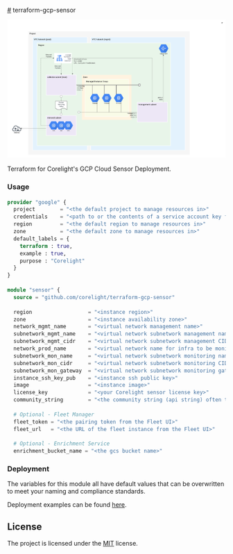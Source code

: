 [#](#) terraform-gcp-sensor

<img src="docs/overview.png" alt="overview">

Terraform for Corelight's GCP Cloud Sensor Deployment.

### Usage

```terraform
provider "google" {
  project        = "<the default project to manage resources in>"
  credentials    = "<path to or the contents of a service account key file>"
  region         = "<the default region to manage resources in>"
  zone           = "<the default zone to manage resources in>"
  default_labels = {
    terraform : true,
    example : true,
    purpose : "Corelight"
  }
}

module "sensor" {
  source = "github.com/corelight/terraform-gcp-sensor"

  region                  = "<instance region>"
  zone                    = "<instance availability zone>"
  network_mgmt_name       = "<virtual network management name>"
  subnetwork_mgmt_name    = "<virtual network subnetwork management name>"
  subnetwork_mgmt_cidr    = "<virtual network subnetwork management CIDR>"
  network_prod_name       = "<virtual network name for infra to be monitored"
  subnetwork_mon_name     = "<virtual network subnetwork monitoring name>"
  subnetwork_mon_cidr     = "<virtual network subnetwork monitoring CIDR>"
  subnetwork_mon_gateway  = "<virtual network subnetwork monitoring gateway>"
  instance_ssh_key_pub    = "<instance ssh public key>"
  image                   = "<instance image>"
  license_key             = "<your Corelight sensor license key>"
  community_string        = "<the community string (api string) often times referenced by Fleet>"

  # Optional - Fleet Manager
  fleet_token = "<the pairing token from the Fleet UI>"
  fleet_url   = "<the URL of the fleet instance from the Fleet UI>"

  # Optional - Enrichment Service
  enrichment_bucket_name = "<the gcs bucket name>"
```

### Deployment

The variables for this module all have default values that can be overwritten
to meet your naming and compliance standards.

Deployment examples can be found [here][].

[here]: https://github.com/corelight/corelight-cloud/tree/main/terraform/gcp-mig-sensor

## License

The project is licensed under the [MIT][] license.

[MIT]: LICENSE
